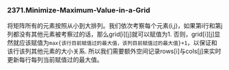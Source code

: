 ### 2371.Minimize-Maximum-Value-in-a-Grid

将矩阵所有的元素按照从小到大排列。我们依次考察每个元素(i,j)，如果第i行和第j列都没有其他元素被考察过的话，那么grid[i][j]就可以赋值为1. 否则，grid[i][j]显然就应该赋值为`max{该行目前赋值过的最大值，该列目前赋值过的最大值}+1`，以保证和该行该列其他元素的大小关系. 所以我们需要额外空间记录rows[i]与cols[j]来实时更新每行每列当前赋值过的最大值。
